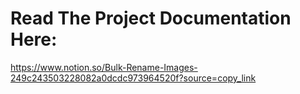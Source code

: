 # Read The Project Documentation Here:
https://www.notion.so/Bulk-Rename-Images-249c243503228082a0dcdc973964520f?source=copy_link

